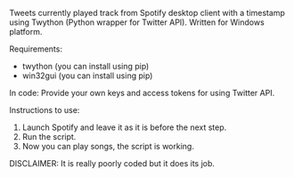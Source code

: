Tweets currently played track from Spotify desktop client with a timestamp using Twython (Python wrapper for Twitter API). 
Written for Windows platform.

Requirements:

* twython (you can install using pip)
* win32gui (you can install using pip)

In code: Provide your own keys and access tokens for using Twitter API.

Instructions to use:

1. Launch Spotify and leave it as it is before the next step.
2. Run the script.
3. Now you can play songs, the script is working.

DISCLAIMER: It is really poorly coded but it does its job.

